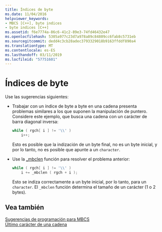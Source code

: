 ```yaml
---
title: Índices de byte
ms.date: 11/04/2016
helpviewer_keywords:
- MBCS [C++], byte indices
- byte indices [C++]
ms.assetid: f6e7774a-86c6-41c2-89e3-74fd46432e47
ms.openlocfilehash: 5305a977c23d7a978a89c84809cc6fab8c5731eb
ms.sourcegitcommit: dedd4c3cb28adec3793329018b9163ffddf890a4
ms.translationtype: MT
ms.contentlocale: es-ES
ms.lasthandoff: 03/11/2019
ms.locfileid: "57751601"
---
```

# <a name="byte-indices"></a>Índices de byte

Use las sugerencias siguientes:

- Trabajar con un índice de byte a byte en una cadena presenta problemas similares a los que suponen la manipulación de puntero. Considere este ejemplo, que busca una cadena con un carácter de barra diagonal inversa:

    ```cpp
    while ( rgch[ i ] != '\\' )
        i++;
    ```

   Esto es posible que la indización de un byte final, no es un byte inicial, y por lo tanto, no es posible que apunte a un `character`.

- Use la [_mbclen](../c-runtime-library/reference/mbclen-mblen-mblen-l.md) función para resolver el problema anterior:

    ```cpp
    while ( rgch[ i ] != '\\' )
        i += _mbclen ( rgch + i );
    ```

   Esto se indiza correctamente a un byte inicial, por lo tanto, para un `character`. El `_mbclen` función determina el tamaño de un carácter (1 o 2 bytes).

## <a name="see-also"></a>Vea también

[Sugerencias de programación para MBCS](../text/mbcs-programming-tips.md)<br/>
[Último carácter de una cadena](../text/last-character-in-a-string.md)
